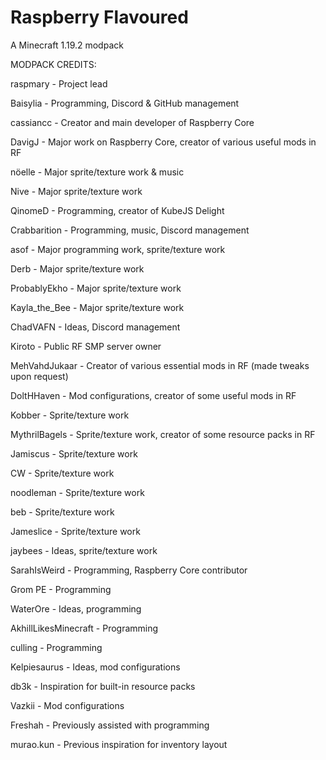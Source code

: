 # Raspberry Flavoured
 A Minecraft 1.19.2 modpack

MODPACK CREDITS:

raspmary - Project lead

Baisylia - Programming, Discord 
& GitHub management

cassiancc - Creator and main 
developer of Raspberry Core

DavigJ - Major work on 
Raspberry Core, creator of various 
useful mods in RF

nöelle - Major sprite/texture 
work & music

Nive - Major sprite/texture work

QinomeD - Programming, creator 
of KubeJS Delight

Crabbarition - Programming, music, 
Discord management

asof - Major programming work,
sprite/texture work

Derb - Major sprite/texture work

ProbablyEkho - Major sprite/texture work

Kayla_the_Bee - Major sprite/texture work

ChadVAFN - Ideas, Discord management

Kiroto - Public RF SMP server owner

MehVahdJukaar - Creator of various 
essential mods in RF (made tweaks 
upon request)

DoltHHaven - Mod configurations, 
creator of some useful mods in RF

Kobber - Sprite/texture work

MythrilBagels - Sprite/texture work, 
creator of some resource packs in RF

Jamiscus - Sprite/texture work

CW - Sprite/texture work

noodleman - Sprite/texture work

beb - Sprite/texture work

Jameslice - Sprite/texture work

jaybees - Ideas, sprite/texture work

SarahIsWeird - Programming,
Raspberry Core contributor

Grom PE - Programming

WaterOre - Ideas, programming

AkhillLikesMinecraft - Programming

culling - Programming

Kelpiesaurus - Ideas, mod configurations

db3k - Inspiration for 
built-in resource packs

Vazkii - Mod configurations

Freshah - Previously assisted 
with programming

murao.kun - Previous inspiration 
for inventory layout
